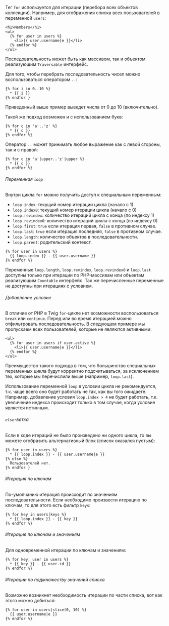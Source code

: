 Тег ```for``` используется для итерации (перебора всех объектов коллекции). Например, для отображения списка всех пользователей в переменной ```users```:

```twig
<h1>Members</h1>
<ul>
  {% for user in users %}
    <li>{{ user.username|e }}</li>
  {% endfor %}
</ul>
```

Последовательность может быть как массивом, так и объектом реализующим ```Traversable``` интерфейс.

Для того, чтобы перебрать последовательность чисел можно воспользоваться оператором ```..```:

```twig
{% for i in 0..10 %}
  * {{ i }}
{% endfor }
```

Приведенный выше пример выведет числа от 0 до 10 (включительно).

Такой же подход возможен и с использованием букв:

```twig
{% for с in 'a'..'z' %}
  * {{ с }}
{% endfor %}
```

Оператор ```..``` может принимать любое выражение как с левой стороны, так и с правой:

```twig
{% for с in 'a'|upper..'z'|upper %}
  * {{ c }}
{% endfor %}
```

###### Переменная ```loop```

Внутри цикла ```for``` можно получить доступ к специальным переменным:

- ```loop.index```: текущий номер итерации цикла (начало с 1)
- ```loop.index0```: текущий номер итерации цикла (начало с 0)
- ```loop.revindex```: количество итераций цикла с конца (по индексу 1)
- ```loop.revindex0```: количество итераций цикла с конца (по индексу 0)
- ```loop.first```: ```true``` если итерация первая, ```false``` в противном случае.
- ```loop.last```: ```true``` если итерация последняя, ```false``` в противном случае.
- ```loop.length```: количество объектов в последовательности.
- ```loop.parent```: родительский контекст.

```twig
{% for user in users %}
  {{ loop.index }} - {{ user.username }}
{% endfor %}
```

Переменные ```loop.length```, ```loop.revindex```, ```loop.revindex0``` и ```loop.last``` доступны только при итерации по PHP-массивам или объектам реализующим ```Countable``` интерфейс. Так же перечисленные переменные не доступны при итерациях с условием.

###### Добавление условие

В отличие от PHP в Twig ```for```-цикле нет возможности воспользоваться ```break``` или ```continue```. Перед или во время итерацией можно отфильтровать последовательность. В следующем примере мы пропускаем всех пользователей, которые не являются активными:

```twig
<ul>
  {% for user in users if user.active %}
    <li>{{ user.username|e }}</li>
  {% endfor %}
</ul>
```

Преимущество такого подхода в том, что большинство специальных переменных цикла будут корректно подсчитываться, за исключением тех, которые мы перечислили выше (например, ```loop.last```).

Использование переменной ```loop``` в условии цикла не рекомендуется, т.к. чаще всего оно будет работать не так, как вы того ожидаете. Например, добавление условия ```loop.index > 4``` не будет работать, т.к. увеличение индекса происходит только в том случае, когда условие является истинным.

###### ```else```-ветка

Если в ходе итераций не было произведено ни одного цикла, то вы можете отобразить альтернативный блок (список оказался пустым):

```twig
{% for user in users %}
  * {{ loop.index }} - {{ user.username|e }}
{% else %}
  Пользователей нет.
{% endfor }
```

###### Итерация по ключам

По-умолчанию итерация происходит по значениям последовательности. Если необходимо произвести итерацию по ключам, то для этого есть фильтр ```keys```:

```twig
{% for key in users|keys %}
  * {{ loop.index }} - {{ key }}
{% endfor %}
```

###### Итерация по ключам и значениям

Для одновременной итерации по ключам и значениям:

```twig
{% for key, user in users %}
  * {{ key }} - {{ user.id }}
{% endfor %}
```

###### Итерации по подмножеству значений списка

Возможно возникнет необходимость итерации по части списка, вот как этого можно добиться:

```twig
{% for user in users|slice(0, 10) %}
  {{ user.username|e }}
{% endfor %}
```

